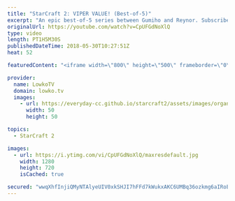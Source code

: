 ```yaml
---
title: "StarCraft 2: VIPER VALUE! (Best-of-5)"
excerpt: "An epic best-of-5 series between Gumiho and Reynor. Subscribe for more videos: http://lowko.tv/youtube Rogue vs Neeb: https://goo.gl/d2ZmY8  Bio, Mech, cheese, macro, early game, late game and lots of Roaches, Hydralisks, Hellions, Siege Tanks and Vipers. This is an awesome best-of-5 series where both"
originalUrl: https://youtube.com/watch?v=CpUFGdNoXlQ
type: video
length: PT1H5M30S
publishedDateTime: 2018-05-30T10:27:51Z
heat: 52

featuredContent: "<iframe width=\"800\" height=\"500\" frameborder=\"0\" src=\"https://www.youtube.com/embed/CpUFGdNoXlQ\" allow=\"accelerometer; autoplay; encrypted-media; gyroscope; picture-in-picture\" allowfullscreen></iframe>"

provider:
  name: LowkoTV
  domain: lowko.tv
  images:
    - url: https://everyday-cc.github.io/starcraft2/assets/images/organizations/lowko.tv-50x50.jpg
      width: 50
      height: 50

topics:
  - StarCraft 2

images:
  - url: https://i.ytimg.com/vi/CpUFGdNoXlQ/maxresdefault.jpg
    width: 1280
    height: 720
    isCached: true

secured: "wwqXhfInjiQMyNTAlyeUIV0xkSHJI7hFFd7kWukxAKC6UMBq36ozkmg6aIRoE/moQng1MXA57VVqOrDwUBlzG2B0RT2P6GvL8bRYJJUz7yJnqaBT3Jvem/0zreAtyaBCtkUvuvu3gbv+FHw6P6/sPuz8JlG2aagdqJ/L85aA+3jqGslb9bhMTqpr86cD/blcI8ZkYDElo86+frse6ZBPnJB+9JKOkSmU29yLQ3WlVXvJKocLRcQfIq4XunbcDhfgtlF533KLpkIfdhxkKg9XTrci9BJ9WLcbQ29kZX+2teLYm3weKkt5fnocixs5Ancer+A8GeMSAtSQiEoLmkwbUzdjEmua13GHoLQhwjQ9D0xI3uG6wF6zZXUNRr0LNpexgOZMeGApSd67MAbuiLadzwsXzFJAsMgvGuv8ep2Q3j4=;AcgE4r24K1BfKkam9hnwLQ=="
---
```


